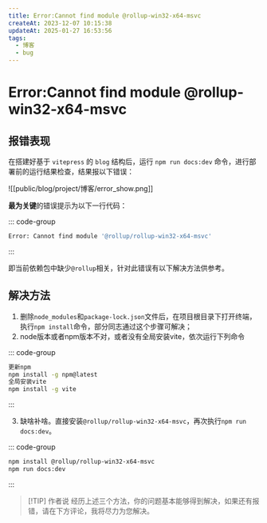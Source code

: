 ```yaml
---
title: Error:Cannot find module @rollup-win32-x64-msvc
createAt: 2023-12-07 10:15:38
updateAt: 2025-01-27 16:53:56
tags:
  - 博客
  - bug
---
```


# Error:Cannot find module @rollup-win32-x64-msvc

## 报错表现

在搭建好基于 `vitepress` 的 `blog` 结构后，运行 `npm run docs:dev` 命令，进行部署前的运行结果检查，结果报以下错误：

![[public/blog/project/博客/error_show.png]]

**最为关键**的错误提示为以下一行代码：

::: code-group

```sh
Error: Cannot find module '@rollup/rollup-win32-x64-msvc'
```

:::

即当前依赖包中缺少`@rollup`相关，针对此错误有以下解决方法供参考。

## 解决方法

1. 删除`node_modules`和`package-lock.json`文件后，在项目根目录下打开终端，执行`npm install`命令，部分同志通过这个步骤可解决；
2. node版本或者npm版本不对，或者没有全局安装vite，依次运行下列命令

::: code-group

```sh
更新npm
npm install -g npm@latest
全局安装vite
npm install -g vite
```

:::

3. 缺啥补啥。直接安装`@rollup/rollup-win32-x64-msvc`，再次执行`npm run docs:dev`。

::: code-group

```sh
npm install @rollup/rollup-win32-x64-msvc
npm run docs:dev
```

:::

> [!TIP] 作者说
> 经历上述三个方法，你的问题基本能够得到解决，如果还有报错，请在下方评论，我将尽力为您解决。